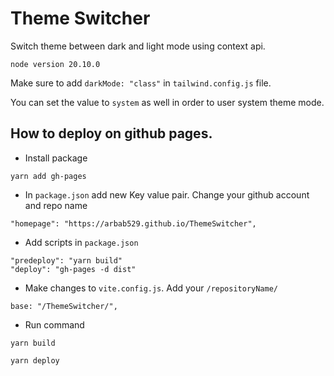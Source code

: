 # Theme Switcher

Switch theme between dark and light mode using context api.

`node version 20.10.0`

Make sure to add `darkMode: "class"` in `tailwind.config.js` file.

You can set the value to `system` as well in order to user system theme mode.

## How to deploy on github pages.

- Install package

```
yarn add gh-pages
```

- In `package.json` add new Key value pair. Change your github account and repo name

```
"homepage": "https://arbab529.github.io/ThemeSwitcher",
```

- Add scripts in `package.json`

```
"predeploy": "yarn build"
"deploy": "gh-pages -d dist"
```

- Make changes to `vite.config.js`. Add your `/repositoryName/`

```
base: "/ThemeSwitcher/",
```

- Run command

```
yarn build
```

```
yarn deploy
```
